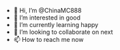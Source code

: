 - 👋 Hi, I’m @ChinaMC888
- 👀 I’m interested in good
- 🌱 I’m currently learning happy
- 💞️ I’m looking to collaborate on next
- 📫 How to reach me now
<!---
ChinaMC888/ChinaMC888 is a ✨ special ✨ repository because its `README.md` (this file) appears on your GitHub profile.
You can click the Preview link to take a look at your changes.
--->
